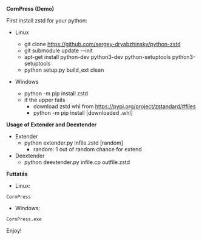 **CornPress (Demo)**

First install zstd for your python:
- Linux
  - git clone https://github.com/sergey-dryabzhinsky/python-zstd
  - git submodule update --init
  - apt-get install python-dev python3-dev python-setuptools python3-setuptools
  - python setup.py build_ext clean

- Windows
  - python -m pip install zstd
  - if the upper fails
    - download zstd whl from https://pypi.org/project/zstandard/#files
    - python -m pip install [downloaded .whl]

**Usage of Extender and Deextender**
  - Extender
    - python extender.py infile.zstd [random]
      - random: 1 out of random chance for extend
  - Deextender
    - python deextender.py infile.cp outfile.zstd
    

**Futtatás**

- Linux:
```
CornPress
```

- Windows:
```
CornPress.exe
```

Enjoy!
